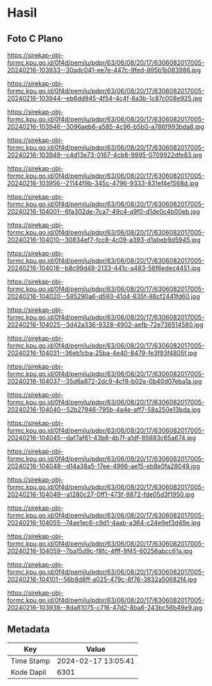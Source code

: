 # Hasil

## Foto C Plano

https://sirekap-obj-formc.kpu.go.id/0f4d/pemilu/pdpr/63/06/08/20/17/6306082017005-20240216-103933--30adc041-ee7e-447c-9fed-895b1b083986.jpg

https://sirekap-obj-formc.kpu.go.id/0f4d/pemilu/pdpr/63/06/08/20/17/6306082017005-20240216-103944--eb6dd945-4f54-4c4f-8a3b-1c87c008e925.jpg

https://sirekap-obj-formc.kpu.go.id/0f4d/pemilu/pdpr/63/06/08/20/17/6306082017005-20240216-103946--3096aeb6-a585-4c96-b5b0-a786f993bda8.jpg

https://sirekap-obj-formc.kpu.go.id/0f4d/pemilu/pdpr/63/06/08/20/17/6306082017005-20240216-103949--c4d13e73-0167-4cb8-9995-0709922dfe83.jpg

https://sirekap-obj-formc.kpu.go.id/0f4d/pemilu/pdpr/63/06/08/20/17/6306082017005-20240216-103956--21144f9b-345c-4796-9333-831ef4e1568d.jpg

https://sirekap-obj-formc.kpu.go.id/0f4d/pemilu/pdpr/63/06/08/20/17/6306082017005-20240216-104001--6fa302de-7ca7-49c4-a9f0-d1de0c4b00eb.jpg

https://sirekap-obj-formc.kpu.go.id/0f4d/pemilu/pdpr/63/06/08/20/17/6306082017005-20240216-104010--30834ef7-fcc8-4c09-a393-d1abeb9d5945.jpg

https://sirekap-obj-formc.kpu.go.id/0f4d/pemilu/pdpr/63/06/08/20/17/6306082017005-20240216-104018--b8c99d48-2133-441c-a483-56f6edec4451.jpg

https://sirekap-obj-formc.kpu.go.id/0f4d/pemilu/pdpr/63/06/08/20/17/6306082017005-20240216-104020--585290a6-d593-41d4-835f-88cf2441fd60.jpg

https://sirekap-obj-formc.kpu.go.id/0f4d/pemilu/pdpr/63/06/08/20/17/6306082017005-20240216-104025--3d42a336-9328-4902-aefb-72e736514580.jpg

https://sirekap-obj-formc.kpu.go.id/0f4d/pemilu/pdpr/63/06/08/20/17/6306082017005-20240216-104031--36eb1cba-25ba-4e40-8479-fe3f93f4805f.jpg

https://sirekap-obj-formc.kpu.go.id/0f4d/pemilu/pdpr/63/06/08/20/17/6306082017005-20240216-104037--35d6a872-2dc9-4cf8-b02e-0b40d07eba1a.jpg

https://sirekap-obj-formc.kpu.go.id/0f4d/pemilu/pdpr/63/06/08/20/17/6306082017005-20240216-104040--52b27946-795b-4a4e-aff7-58a250e13bda.jpg

https://sirekap-obj-formc.kpu.go.id/0f4d/pemilu/pdpr/63/06/08/20/17/6306082017005-20240216-104045--daf7af61-43b8-4b7f-a1df-85683c65a674.jpg

https://sirekap-obj-formc.kpu.go.id/0f4d/pemilu/pdpr/63/06/08/20/17/6306082017005-20240216-104048--d14a38a5-17ee-4966-ae15-eb8e0fa28049.jpg

https://sirekap-obj-formc.kpu.go.id/0f4d/pemilu/pdpr/63/06/08/20/17/6306082017005-20240216-104049--a1280c27-0ff1-473f-9872-fde05d3f1950.jpg

https://sirekap-obj-formc.kpu.go.id/0f4d/pemilu/pdpr/63/06/08/20/17/6306082017005-20240216-104055--74ae1ec6-c9d1-4aab-a364-c24e9ef3d49e.jpg

https://sirekap-obj-formc.kpu.go.id/0f4d/pemilu/pdpr/63/06/08/20/17/6306082017005-20240216-104059--7ba15d9c-f8fc-4fff-9f45-60256abcc61a.jpg

https://sirekap-obj-formc.kpu.go.id/0f4d/pemilu/pdpr/63/06/08/20/17/6306082017005-20240216-104101--56b8d8ff-a025-479c-8f76-3832a50682f4.jpg

https://sirekap-obj-formc.kpu.go.id/0f4d/pemilu/pdpr/63/06/08/20/17/6306082017005-20240216-103938--8da81075-c716-47d2-8ba6-243bc56b49e9.jpg


## Metadata

| Key        | Value               |
| ---------- | ------------------- |
| Time Stamp | 2024-02-17 13:05:41 |
| Kode Dapil | 6301                |



